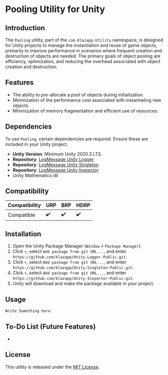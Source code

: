 # Pooling Utility for Unity

## Introduction
The `Pooling` utility, part of the `com.Klazapp.Utility` namespace, is designed for Unity projects to manage the instantiation and reuse of game objects, primarily to improve performance in scenarios where frequent creation and destruction of objects are needed. The primary goals of object pooling are efficiency, optimization, and reducing the overhead associated with object creation and destruction.

## Features
- The ability to pre-allocate a pool of objects during initialization.
- Minimization of the performance cost associated with instantiating new objects.
- Minimization of memory fragmentation and efficient use of resources.

## Dependencies
To use `Pooling`, certain dependencies are required. Ensure these are included in your Unity project.
- **Unity Version**: Minimum Unity 2020.3 LTS.
- **Repository**: [LogMessage Unity Logger](https://github.com/klazapp/Unity-Logger-Public.git)
- **Repository**: [LogMessage Unity Singleton](https://github.com/klazapp/Unity-Singleton-Public.git)
- **Repository**: [LogMessage Unity Inspector](https://github.com/klazapp/Unity-Inspector-Public.git)
- Unity Mathematics dll

## Compatibility
| Compatibility        | URP | BRP | HDRP |
|----------------------|-----|-----|------|
| Compatible           | ✔️  | ✔️  | ✔️   |

## Installation
1. Open the Unity Package Manager (`Window` > `Package Manager`).
2. Click `+`, select `Add package from git URL...`, and enter `https://github.com/klazapp/Unity-Logger-Public.git`.
3. Click `+`, select `Add package from git URL...`, and enter `https://github.com/klazapp/Unity-Singleton-Public.git`.
4. Click `+`, select `Add package from git URL...`, and enter `https://github.com/klazapp/Unity-Inspector-Public.git`.
5. Unity will download and make the package available in your project.

## Usage
```csharp
Write Something here
```

## To-Do List (Future Features)
- 

## License
This utility is released under the [MIT License](LICENSE).

